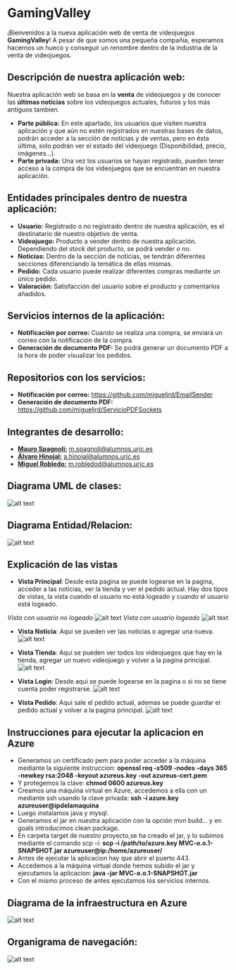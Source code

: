 # **GamingValley**

¡Bienvenidos a la nueva aplicación web de venta de videojuegos **GamingValley**! A pesar de que somos una pequeña compañia, esperamos hacernos un hueco y conseguir un renombre dentro de la industria de la venta de videojuegos.

## Descripción de nuestra aplicación web:

Nuestra aplicación web se basa en la **venta** de videojuegos y de conocer las **últimas noticias** sobre los videojuegos actuales, futuros y los más antiguos tambien.

- **Parte pública:** En este apartado, los usuarios que visiten nuestra aplicación y que aún no estén registrados en nuestras bases de datos, podrán acceder a la sección de noticias y de ventas, pero en ésta última, solo podrán ver el estado del videojuego (Disponibilidad, precio, imágenes...). 
- **Parte privada:** Una vez los usuarios se hayan registrado, pueden tener acceso a la compra de los videojuegos que se encuentran en nuestra aplicación.

## Entidades principales dentro de nuestra aplicación:

- **Usuario:** Registrado o no registrado dentro de nuestra aplicación, es el destinatario de nuestro objetivo de venta.
- **Videojuego:** Producto a vender dentro de nuestra aplicación. Dependiendo del stock del producto, se podrá vender o no.
- **Noticias:** Dentro de la sección de noticias, se tendrán diferentes secciones diferenciando la temática de ellas mismas.
- **Pedido:** Cada usuario puede realizar diferentes compras mediante un único pedido.
- **Valoración:** Satisfacción del usuario sobre el producto y comentarios añadidos.

## Servicios internos de la aplicación:

- **Notificación por correo:** Cuando se realiza una compra, se enviará un correo con la notificación de la compra.
- **Generación de documento PDF:** Se podrá generar un documento PDF a la hora de poder visualizar los pedidos.

## Repositorios con los servicios:

- **Notificación por correo:** https://github.com/migueljrd/EmailSender
- **Generación de documento PDF:** https://github.com/migueljrd/ServicioPDFSockets

## Integrantes de desarrollo:

- [**Mauro Spagnoli:**](https://github.com/MauroSpagnoli) m.spagnoli@alumnos.urjc.es
- [**Álvaro Hinojal:**](https://github.com/AHinojal) a.hinojal@alumnos.urjc.es
- [**Miguel Robledo:**](https://github.com/migueljrd) m.robledod@alumnos.urjc.es

## Diagrama UML de clases:
![alt text](https://github.com/MauroSpagnoli/GamingValley/blob/master/UMLFase3_GamingValley.png)

## Diagrama Entidad/Relacion:
![alt text](https://github.com/MauroSpagnoli/GamingValley/blob/master/ermodel.PNG) 

## Explicación de las vistas
- **Vista Principal**: Desde esta pagina se puede logearse en la pagina, acceder a las noticias, ver la tienda y ver el pedido actual. Hay dos tipos de vistas, la vista cuando el usuario no está logeado y cuando el usuario está logeado.

_Vista con usuario no logeado_
![alt text](https://github.com/MauroSpagnoli/GamingValley/blob/master/Vistas/inicioPublica.PNG)
_Vista con usuario logeado_
![alt text](https://github.com/MauroSpagnoli/GamingValley/blob/master/Vistas/inicioPrivada.PNG)

- **Vista Noticia**: Aqui se pueden ver las noticias o agregar una nueva.
![alt text](https://github.com/MauroSpagnoli/GamingValley/blob/master/Vistas/noticias.PNG)

- **Vista Tienda**: Aqui se pueden ver todos los videojuegos que hay en la tienda, agregar un nuevo videojuego y volver a la pagina principal.
![alt text](https://github.com/MauroSpagnoli/GamingValley/blob/master/Vistas/videojuegos.PNG)

- **Vista Login**: Desde aqui se puede logearse en la pagina o si no se tiene cuenta poder registrarse.
![alt text](https://github.com/MauroSpagnoli/GamingValley/blob/master/Vistas/form_login.PNG)

- **Vista Pedido**: Aqui sale el pedido actual, ademas se puede guardar el pedido actual y volver a la pagina principal.
![alt text](https://github.com/MauroSpagnoli/GamingValley/blob/master/Vistas/pedidos.PNG)

## Instrucciones para ejecutar la aplicacion en Azure
- Generamos un certificado pem para poder acceder a la máquina mediante la siguiente instruccion:
**openssl req -x509 -nodes -days 365 -newkey rsa:2048 -keyout azureus.key -out azureus-cert.pem**
- Y protegemos la clave:
**chmod 0600 azureus.key**
- Creamos una máquina virtual en Azure, accedemos a ella con un mediante ssh usando la clave privada:
**ssh -i azure.key azureuser@ipdelamaquina**
- Luego instalamos java y mysql.
- Generamos el jar en nuestra aplicación con la opción mvn build... y en goals introducimos clean package.
- En carpeta target de nuestro proyecto,se ha creado el jar, y lo subimos mediante el comando scp -i:
**scp -i /path/to/azure.key MVC-o.o.1-SNAPSHOT.jar azureuser@ip:/home/azureuser/**
- Antes de ejecutar la aplicacion hay que abrir el puerto 443.
- Accedemos a la máquina virtual donde hemos subido el jar y ejecutamos la aplicacion:
**java -jar MVC-o.o.1-SNAPSHOT.jar**
- Con el mismo proceso de antes ejecutamos los servicios internos.

## Diagrama de la infraestructura en Azure
![alt text](https://github.com/MauroSpagnoli/GamingValley/blob/master/infraestructuraAzure.png)

## Organigrama de navegación:
![alt text](https://github.com/MauroSpagnoli/GamingValley/blob/master/organigrama.png)
